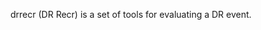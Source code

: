 drrecr (DR Recr) is a set of tools for evaluating a DR event.

<!-- README.md is generated from README.Rmd. Please edit that file -->
